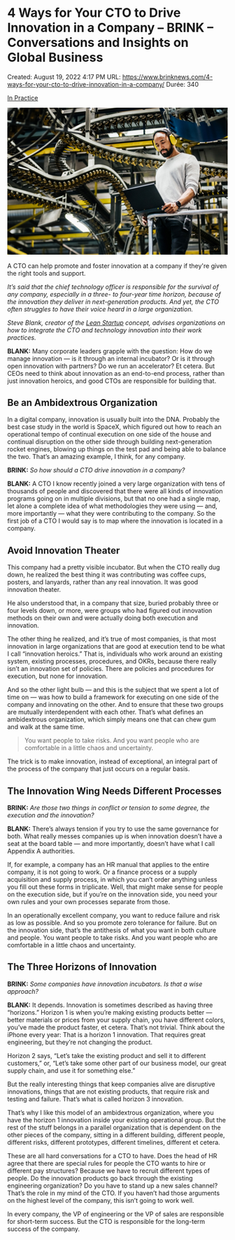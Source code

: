 # 4 Ways for Your CTO to Drive Innovation in a Company – BRINK – Conversations and Insights on Global Business

Created: August 19, 2022 4:17 PM
URL: https://www.brinknews.com/4-ways-for-your-cto-to-drive-innovation-in-a-company/
Durée: 340

[In Practice](https://www.brinknews.com/category/in-practice/)

![4%20Ways%20for%20Your%20CTO%20to%20Drive%20Innovation%20in%20a%20Compa%209c221a637102463bbb804914a4bdaf58/GettyImages-1250487392_crop.jpg](4%20Ways%20for%20Your%20CTO%20to%20Drive%20Innovation%20in%20a%20Compa%209c221a637102463bbb804914a4bdaf58/GettyImages-1250487392_crop.jpg)

A CTO can help promote and foster innovation at a company if they're given the right tools and support.

*It’s said that the chief technology officer is responsible for the survival of any company, especially in a three- to four-year time horizon, because of the innovation they deliver in next-generation products. And yet, the CTO often struggles to have their voice heard in a large organization.*

*Steve Blank, creator of the [Lean Startup](https://steveblank.com/) concept, advises organizations on how to integrate the CTO and technology innovation into their work practices.*

**BLANK:** Many corporate leaders grapple with the question: How do we manage innovation — is it through an internal incubator? Or is it through open innovation with partners? Do we run an accelerator? Et cetera. But CEOs need to think about innovation as an end-to-end process, rather than just innovation heroics, and good CTOs are responsible for building that.

## Be an Ambidextrous Organization

In a digital company, innovation is usually built into the DNA. Probably the best case study in the world is SpaceX, which figured out how to reach an operational tempo of continual execution on one side of the house and continual disruption on the other side through building next-generation rocket engines, blowing up things on the test pad and being able to balance the two. That’s an amazing example, I think, for any company.

**BRINK:** *So how should a CTO drive innovation in a company?*

**BLANK:** A CTO I know recently joined a very large organization with tens of thousands of people and discovered that there were all kinds of innovation programs going on in multiple divisions, but that no one had a single map, let alone a complete idea of what methodologies they were using — and, more importantly — what they were contributing to the company. So the first job of a CTO I would say is to map where the innovation is located in a company.

## Avoid Innovation Theater

This company had a pretty visible incubator. But when the CTO really dug down, he realized the best thing it was contributing was coffee cups, posters, and lanyards, rather than any real innovation. It was good innovation theater.

He also understood that, in a company that size, buried probably three or four levels down, or more, were groups who had figured out innovation methods on their own and were actually doing both execution and innovation.

The other thing he realized, and it’s true of most companies, is that most innovation in large organizations that are good at execution tend to be what I call “innovation heroics.” That is, individuals who work around an existing system, existing processes, procedures, and OKRs, because there really isn’t an innovation set of policies. There are policies and procedures for execution, but none for innovation.

And so the other light bulb — and this is the subject that we spent a lot of time on — was how to build a framework for executing on one side of the company and innovating on the other. And to ensure that these two groups are mutually interdependent with each other. That’s what defines an ambidextrous organization, which simply means one that can chew gum and walk at the same time.

> You want people to take risks. And you want people who are comfortable in a little chaos and uncertainty.
> 

The trick is to make innovation, instead of exceptional, an integral part of the process of the company that just occurs on a regular basis.

## The Innovation Wing Needs Different Processes

**BRINK:** *Are those two things in conflict or tension to some degree, the execution and the innovation?*

**BLANK:** There’s always tension if you try to use the same governance for both. What really messes companies up is when innovation doesn’t have a seat at the board table — and more importantly, doesn’t have what I call Appendix A authorities.

If, for example, a company has an HR manual that applies to the entire company, it is not going to work. Or a finance process or a supply acquisition and supply process, in which you can’t order anything unless you fill out these forms in triplicate. Well, that might make sense for people on the execution side, but if you’re on the innovation side, you need your own rules and your own processes separate from those.

In an operationally excellent company, you want to reduce failure and risk as low as possible. And so you promote zero tolerance for failure. But on the innovation side, that’s the antithesis of what you want in both culture and people. You want people to take risks. And you want people who are comfortable in a little chaos and uncertainty.

## The Three Horizons of Innovation

**BRINK:** *Some companies have innovation incubators. Is that a wise approach?*

**BLANK:** It depends. Innovation is sometimes described as having three “horizons.” Horizon 1 is when you’re making existing products better — better materials or prices from your supply chain, you have different colors, you’ve made the product faster, et cetera. That’s not trivial. Think about the iPhone every year: That is a horizon 1 innovation. That requires great engineering, but they’re not changing the product.

Horizon 2 says, “Let’s take the existing product and sell it to different customers,” or, “Let’s take some other part of our business model, our great supply chain, and use it for something else.”

But the really interesting things that keep companies alive are disruptive innovations, things that are not existing products, that require risk and testing and failure. That’s what is called horizon 3 innovation.

That’s why I like this model of an ambidextrous organization, where you have the horizon 1 innovation inside your existing operational group. But the rest of the stuff belongs in a parallel organization that is dependent on the other pieces of the company, sitting in a different building, different people, different risks, different prototypes, different timelines, different et cetera.

These are all hard conversations for a CTO to have. Does the head of HR agree that there are special rules for people the CTO wants to hire or different pay structures? Because we have to recruit different types of people. Do the innovation products go back through the existing engineering organization? Do you have to stand up a new sales channel? That’s the role in my mind of the CTO. If you haven’t had those arguments on the highest level of the company, this isn’t going to work well.

In every company, the VP of engineering or the VP of sales are responsible for short-term success. But the CTO is responsible for the long-term success of the company.